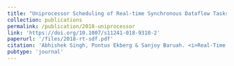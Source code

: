 ```yaml
---
title: "Uniprocessor Scheduling of Real-time Synchronous Dataflow Tasks"
collection: publications
permalink: /publication/2018-uniprocessor
link: 'https://doi.org/10.1007/s11241-018-9310-2'
paperurl: '/files/2018-rt-sdf.pdf'
citation: 'Abhishek Singh, Pontus Ekberg & Sanjoy Baruah. <i>Real-Time Systems</i> <b>55</b>, 1–31 (2019).'
pubtype: 'journal'
---
```

